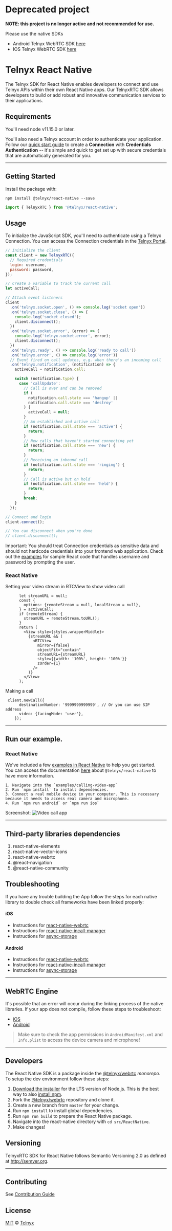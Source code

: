 # Deprecated project

**NOTE: this project is no longer active and not recommended for use.**

Please use the native SDKs 
 - Android Telnyx WebRTC SDK [here](https://github.com/team-telnyx/telnyx-webrtc-android)
 - IOS Telnyx WebRTC SDK [here](https://github.com/team-telnyx/telnyx-webrtc-ios)


# Telnyx React Native

The Telnyx SDK for React Native enables developers to connect and use Telnyx APIs within their own React Native apps. Our TelnyxRTC SDK allows developers to build or add robust and innovative communication services to their applications.

## Requirements

You'll need node v11.15.0 or later.

You'll also need a Telnyx account in order to authenticate your application. Follow our [quick start guide](https://developers.telnyx.com/docs/v2/sip-trunking/quickstarts/portal-setup) to create a **Connection** with **Credentials Authentication** -- it's simple and quick to get set up with secure credentials that are automatically generated for you.

---

## Getting Started

Install the package with:

```
npm install @telnyx/react-native --save
```

```js
import { TelnyxRTC } from '@telnyx/react-native';
```

## Usage

To initialize the JavaScript SDK, you'll need to authenticate using a Telnyx Connection. You can access the Connection credentials in the [Telnyx Portal](https://portal.telnyx.com/#/app/connections).

```js
// Initialize the client
const client = new TelnyxRTC({
  // Required credentials
  login: username,
  password: password,
});

// Create a variable to track the current call
let activeCall;

// Attach event listeners
client
  .on('telnyx.socket.open', () => console.log('socket open'))
  .on('telnyx.socket.close', () => {
    console.log('socket closed');
    client.disconnect();
  })
  .on('telnyx.socket.error', (error) => {
    console.log('telnyx.socket.error', error);
    client.disconnect();
  })
  .on('telnyx.ready', () => console.log('ready to call'))
  .on('telnyx.error', () => console.log('error'))
  // Event fired on call updates, e.g. when there's an incoming call
  .on('telnyx.notification', (notification) => {
    activeCall = notification.call;

    switch (notification.type) {
      case 'callUpdate':
        // Call is over and can be removed
        if (
          notification.call.state === 'hangup' ||
          notification.call.state === 'destroy'
        ) {
          activeCall = null;
        }
        // An established and active call
        if (notification.call.state === 'active') {
          return;
        }
        // New calls that haven't started connecting yet
        if (notification.call.state === 'new') {
          return;
        }
        // Receiving an inbound call
        if (notification.call.state === 'ringing') {
          return;
        }
        // Call is active but on hold
        if (notification.call.state === 'held') {
          return;
        }
        break;
    }
  });

// Connect and login
client.connect();

// You can disconnect when you're done
// client.disconnect();
```

Important: You should treat Connection credentials as sensitive data and should not hardcode credentials into your frontend web application. Check out the [examples](https://github.com/team-telnyx/webrtc/tree/main/packages/react-native/examples) for sample React code that handles username and password by prompting the user.

### React Native

Setting your video stream in RTCView to show video call

```Js
      let streamURL = null;
      const {
        options: {remoteStream = null, localStream = null},
      } = activeCall;
      if (remoteStream) {
        streamURL = remoteStream.toURL();
      }
      return (
        <View style={styles.wrapperMiddle}>
          {streamURL && (
            <RTCView
              mirror={false}
              objectFit="contain"
              streamURL={streamURL}
              style={{width: '100%', height: '100%'}}
              zOrder={1}
            />
          )}
        </View>
      );
```

Making a call

```Js
 client.newCall({
      destinationNumber: '9999999999999', // Or you can use SIP address
      video: {facingMode: 'user'},
    });
```

---

## Run our example.

### React Native

We've included a few [examples in React Native](https://github.com/team-telnyx/webrtc/tree/main/packages/react-native/examples) to help you get started.\
You can access the documentation [here](https://www.npmjs.com/package/@telnyx/react-native) about `@telnyx/react-native` to have more information.

```
1. Navigate into the `examples/calling-video-app`
2. Run `npm install` to install dependencies.
3. Connect a real mobile device in your computer. This is necessary because it needs to access real camera and microphone.
4. Run `npm run android` or `npm run ios`
```

Screenshot:
![Video call app](https://raw.githubusercontent.com/team-telnyx/webrtc/master/packages/react-native/examples/calling-video-app/app-screenshot.png)

---

## Third-party libraries dependencies

1. react-native-elements
2. react-native-vector-icons
3. react-native-webrtc
4. @react-navigation
5. @react-native-community

## Troubleshooting

If you have any trouble building the App follow the steps for each native library to double check all frameworks have been linked properly:

#### iOS

- Instructions for [react-native-webrtc](https://github.com/react-native-webrtc/react-native-webrtc/blob/master/Documentation/iOSInstallation.md#ios-installation)
- Instructions for [react-native-incall-manager](https://github.com/react-native-webrtc/react-native-incall-manager#ios)
- Instructions for [async-storage](https://github.com/react-native-community/async-storage/blob/LEGACY/docs/Linking.md#ios)

#### Android

- Instructions for [react-native-webrtc](https://github.com/react-native-webrtc/react-native-webrtc/blob/master/Documentation/AndroidInstallation.md)
- Instructions for [react-native-incall-manager](https://github.com/react-native-webrtc/react-native-incall-manager#android)
- Instructions for [async-storage](https://github.com/react-native-community/async-storage/blob/LEGACY/docs/Linking.md#android)

---

## WebRTC Engine

It's possible that an error will occur during the linking process of the native libraries. If your app does not compile, follow these steps to troubleshoot:

- [iOS](https://github.com/react-native-webrtc/react-native-webrtc/blob/master/Documentation/iOSInstallation.md)
- [Android](https://github.com/react-native-webrtc/react-native-webrtc/blob/master/Documentation/AndroidInstallation.md)

> Make sure to check the app permissions in `AndroidManifest.xml` and `Info.plist` to access the device camera and microphone!

---

## Developers

The React Native SDK is a package inside the [@telnyx/webrtc](https://github.com/team-telnyx/webrtc) _monorepo_. To setup the dev environment follow these steps:

1. [Download the installer](https://nodejs.org/) for the LTS version of Node.js. This is the best way to also [install npm](https://blog.npmjs.org/post/85484771375/how-to-install-npm#_=_).
2. Fork the [@telnyx/webrtc](https://github.com/team-telnyx/webrtc) repository and clone it.
3. Create a new branch from `master` for your change.
4. Run `npm install` to install global dependencies.
5. Run `npm run build` to prepare the React Native package.
6. Navigate into the react-native directory with `cd src/ReactNative`.
7. Make changes!

## Versioning

TelnyxRTC SDK for React Native follows Semantic Versioning 2.0 as defined at <http://semver.org>.

---

## Contributing

See [Contribution Guide](../../docs/Contributing.md)

## License

[MIT](../../LICENSE) © [Telnyx](https://github.com/team-telnyx)
